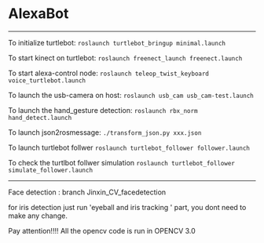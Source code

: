 # AlexaBot

--------------------------
To initialize turtlebot: `roslaunch turtlebot_bringup minimal.launch`


To start kinect on turtlebot: `roslaunch freenect_launch freenect.launch`


To start alexa-control node: `roslaunch teleop_twist_keyboard voice_turtlebot.launch`


To launch the usb-camera on host: `roslaunch usb_cam usb_cam-test.launch`


To launch the hand_gesture detection: `roslaunch rbx_norm hand_detect.launch`


To launch json2rosmessage: `./transform_json.py xxx.json`


To launch turtlebot follwer `roslaunch turtlebot_follower follower.launch`

To check the turtlbot follwer simulation `roslaunch turtlebot_follower simulate_follower.launch`



--------------------------
Face detection : branch Jinxin_CV_facedetection 


for iris detection just run 'eyeball and iris tracking ' part, you dont need to make any change. 



Pay attention!!!! All the opencv code is run in OPENCV 3.0
